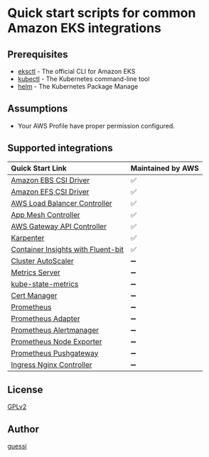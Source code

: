 # Quick start scripts for common Amazon EKS integrations

## Prerequisites

- [eksctl](https://eksctl.io/) - The official CLI for Amazon EKS
- [kubectl](https://kubernetes.io/docs/tasks/tools/) - The Kubernetes command-line tool
- [helm](https://helm.sh/) - The Kubernetes Package Manage

## Assumptions

- Your AWS Profile have proper permission configured.

## Supported integrations

| Quick Start Link                                                                  | Maintained by AWS        |
|:----------------------------------------------------------------------------------|:-------------------------|
| [Amazon EBS CSI Driver](./scripts/aws-ebs-csi-driver)                             | :white_check_mark:       |
| [Amazon EFS CSI Driver](./scripts/aws-efs-csi-driver)                             | :white_check_mark:       |
| [AWS Load Balancer Controller](./scripts/aws-load-balancer-controller)            | :white_check_mark:       |
| [App Mesh Controller](./scripts/appmesh-controller)                               | :white_check_mark:       |
| [AWS Gateway API Controller](./scripts/aws-gateway-api-controller)                | :white_check_mark:       |
| [Karpenter](./scripts/karpenter)                                                  | :white_check_mark:       |
| [Container Insights with Fluent-bit](./scripts/container-insights-with-fluentBit) | :white_check_mark:       |
| [Cluster AutoScaler](./scripts/cluster-autoscaler)                                | :heavy_minus_sign:       |
| [Metrics Server](./scripts/metrics-server)                                        | :heavy_minus_sign:       |
| [kube-state-metrics](./scripts/kube-state-metrics)                                | :heavy_minus_sign:       |
| [Cert Manager](./scripts/cert-manager)                                            | :heavy_minus_sign:       |
| [Prometheus](./scripts/prometheus)                                                | :heavy_minus_sign:       |
| [Prometheus Adapter](./scripts/prometheus-adapter)                                | :heavy_minus_sign:       |
| [Prometheus Alertmanager](./scripts/alertmanager)                                 | :heavy_minus_sign:       |
| [Prometheus Node Exporter](./scripts/prometheus-node-exporter)                    | :heavy_minus_sign:       |
| [Prometheus Pushgateway](./scripts/prometheus-pushgateway)                        | :heavy_minus_sign:       |
| [Ingress Nginx Controller](./scripts/ingress-nginx-controller)                    | :heavy_minus_sign:       |

## License

[GPLv2](LICENSE)

## Author

[guessi](https://github.com/guessi)
